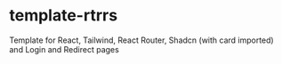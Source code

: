 # template-rtrrs
Template for React, Tailwind, React Router, Shadcn (with card imported) and Login and Redirect pages
